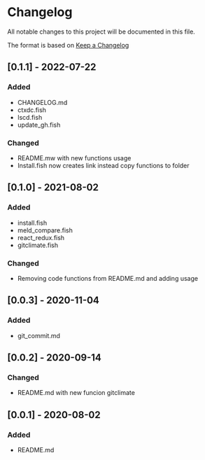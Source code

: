 # Changelog
All notable changes to this project will be documented in this file.

The format is based on [Keep a Changelog](https://keepachangelog.com/en/1.0.0/)

## [0.1.1] - 2022-07-22
### Added
- CHANGELOG.md
- ctxdc.fish
- lscd.fish
- update_gh.fish

### Changed
- README.mw with new functions usage
- Install.fish now creates link instead copy functions to folder

## [0.1.0] - 2021-08-02
### Added
- install.fish
- meld_compare.fish
- react_redux.fish
- gitclimate.fish

### Changed
- Removing code functions from README.md and adding usage


## [0.0.3] - 2020-11-04
### Added
- git_commit.md


## [0.0.2] - 2020-09-14
### Changed
- README.md with new funcion gitclimate

## [0.0.1] - 2020-08-02
### Added
- README.md
